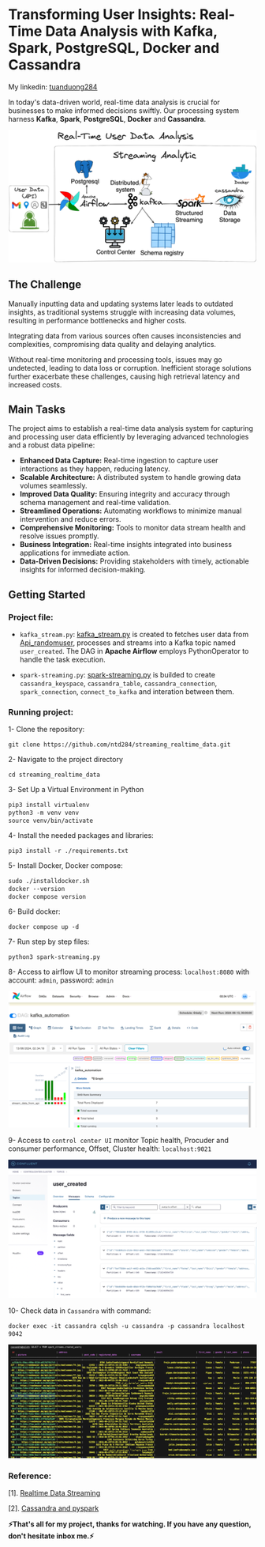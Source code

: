 # Transforming User Insights: Real-Time Data Analysis with Kafka, Spark, PostgreSQL, Docker and Cassandra

My linkedin: [tuanduong284](linkedin.com/in/tuanduong284)

In today's data-driven world, real-time data analysis is crucial for businesses to make informed decisions swiftly. Our processing system harness <b>Kafka</b>, <b>Spark</b>, <b>PostgreSQL</b>, <b>Docker</b> and <b>Cassandra</b>.

<p align="center">
  <img src="images/background.png" alt="Wallpaper">
</p>

## The Challenge

Manually inputting data and updating systems later leads to outdated insights, as traditional systems struggle with increasing data volumes, resulting in performance bottlenecks and higher costs. 

Integrating data from various sources often causes inconsistencies and complexities, compromising data quality and delaying analytics. 

Without real-time monitoring and processing tools, issues may go undetected, leading to data loss or corruption. Inefficient storage solutions further exacerbate these challenges, causing high retrieval latency and increased costs.

## Main Tasks

The project aims to establish a real-time data analysis system for capturing and processing user data efficiently by leveraging advanced technologies and a robust data pipeline:

- <b>Enhanced Data Capture:</b> Real-time ingestion to capture user interactions as they happen, reducing latency.
- <b>Scalable Architecture:</b> A distributed system to handle growing data volumes seamlessly.
- <b>Improved Data Quality:</b> Ensuring integrity and accuracy through schema management and real-time validation.
- <b>Streamlined Operations:</b> Automating workflows to minimize manual intervention and reduce errors.
- <b>Comprehensive Monitoring:</b> Tools to monitor data stream health and resolve issues promptly.
- <b>Business Integration:</b> Real-time insights integrated into business applications for immediate action.
- <b>Data-Driven Decisions:</b> Providing stakeholders with timely, actionable insights for informed decision-making.

## Getting Started

###  Project file:

- `kafka_stream.py`: [kafka_stream.py](dags/kafka_stream.py) is created to fetches user data from [Api_randomuser](https://randomuser.me), processes and streams into a Kafka topic named `user_created`. The DAG in <b>Apache Airflow</b> employs PythonOperator to handle the task execution. 

- `spark-streaming.py`:  [spark-streaming.py](spark-streaming.py) is builded to create `cassandra_keyspace`, `cassandra_table`, `cassandra_connection`, `spark_connection`, `connect_to_kafka` and interation between them.

### Running project:

1- Clone the repository:

```
git clone https://github.com/ntd284/streaming_realtime_data.git
```

2- Navigate to the project directory

```
cd streaming_realtime_data
```

3- Set Up a Virtual Environment in Python

```
pip3 install virtualenv
python3 -m venv venv
source venv/bin/activate
```

4- Install the needed packages and libraries:

```
pip3 install -r ./requirements.txt
```

5- Install Docker, Docker compose:

```
sudo ./installdocker.sh
docker --version
docker compose version
```

6- Build docker:

```
docker compose up -d
```

7- Run step by step files:

```
python3 spark-streaming.py
```

8- Access to airflow UI to monitor streaming process: `localhost:8080` with account: `admin`, password: `admin`

<p align="center">
  <img src="images/airflow.png" alt="Wallpaper">
</p>

9- Access to `control center UI` monitor Topic health, Procuder and consumer performance, Offset, Cluster health: `localhost:9021`

<p align="center">
  <img src="images/control-center.png" alt="Wallpaper">
</p>

10- Check data in `Cassandra` with command:

```
docker exec -it cassandra cqlsh -u cassandra -p cassandra localhost 9042
```

<p align="center">
  <img src="images/cassandra.png" alt="Wallpaper">
</p>

### Reference:

[1]. [Realtime Data Streaming](https://www.youtube.com/watch?v=GqAcTrqKcrY)

[2]. [Cassandra and pyspark](https://medium.com/@yoke_techworks/cassandra-and-pyspark-5d7830512f19)

<b> ⚡️That's all for my project, thanks for watching. If you have any question, don't hesitate inbox me.⚡️</b>